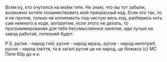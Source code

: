 Всем ку, кто очутился на моём гите. Не знаю, что вы тут забыли, возможно хотите позаимствовать мой прекрасный код.
Если это так, то я не против, только не копипиасть под чистую весь код, разберись хоть сам немного в коде, алгоритме,
если этого не делать, то программирование для тебя бессмысленное занятие, иди лучше на завод работай, полезней будет.

P.S. русня - народ гній, русня - народ мразь, русня - народ непотреб, русня - народ сміття, та в загалі русня це не народ, це біомаса (с) MC Петя 60р до н.е.
